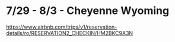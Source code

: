 # 7/29 - 8/3 - Cheyenne Wyoming

https://www.airbnb.com/trips/v1/reservation-details/ro/RESERVATION2_CHECKIN/HM2BKC9A3N
